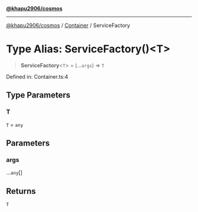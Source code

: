 [**@khapu2906/cosmos**](../../README.md)

***

[@khapu2906/cosmos](../../modules.md) / [Container](../README.md) / ServiceFactory

# Type Alias: ServiceFactory()\<T\>

> **ServiceFactory**\<`T`\> = (...`args`) => `T`

Defined in: Container.ts:4

## Type Parameters

### T

`T` = `any`

## Parameters

### args

...`any`[]

## Returns

`T`
